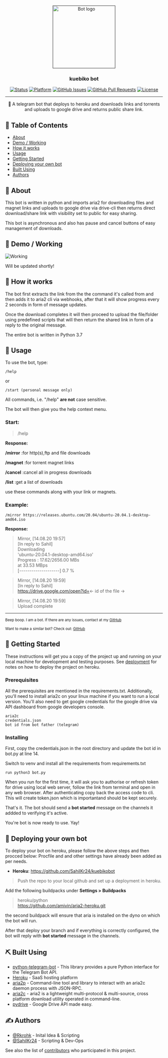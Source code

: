 <p align="center">
  <a href="" rel="noopener">
 <img width=200px height=200px src="https://i.imgur.com/FxL5qM0.jpg" alt="Bot logo"></a>
</p>

<h3 align="center">kuebiko bot</h3>

<div align="center">

[![Status](https://img.shields.io/badge/status-active-success.svg)]()
[![Platform](https://img.shields.io/badge/platform-heroku-lightgrey)]()
[![GitHub Issues](https://img.shields.io/github/issues/sahilkr24/kuebikobot)](https://github.com/SahilKr24/kuebikobot/issues)
[![GitHub Pull Requests](https://img.shields.io/github/issues-pr/SahilKr24/kuebikobot)](https://github.com/SahilKr24/kuebikobot/pulls)
[![License](https://img.shields.io/badge/license-MIT-blue.svg)](/LICENSE)

</div>

---

<p align="center"> 🤖 A telegram bot that deploys to heroku and downloads links and torrents and uploads to google drive and returns public share link. 
    <br> 
</p>

## 📝 Table of Contents

- [About](#about)
- [Demo / Working](#demo)
- [How it works](#working)
- [Usage](#usage)
- [Getting Started](#getting_started)
- [Deploying your own bot](#deployment)
- [Built Using](#built_using)
- [Authors](#authors)

## 🧐 About <a name = "about"></a>

This bot is written in python and imports aria2 for downloading files and magnet links and uploads to google drive via drive-cli then returns direct download/share link with visibility set to public for easy sharing.

This bot is asynchronous and also has pause and cancel buttons of easy management of downloads.

## 🎥 Demo / Working <a name = "demo"></a>

![Working](https://media.giphy.com/media/20NLMBm0BkUOwNljwv/giphy.gif)

Will be updated shortly!

## 💭 How it works <a name = "working"></a>

The bot first extracts the link from the the command it's called from and then adds it to aria2 cli via webhooks, after that it will show progress every 2 seconds in form of message updates.

Once the download completes it will then proceed to upload the file/folder using predefined scripts that will then return the shared link in form of a reply to the original message.

The entire bot is written in Python 3.7

## 🎈 Usage <a name = "usage"></a>

To use the bot, type:

```
/help
```
or

```
/start (personal message only)
```

All commands, i.e. "/help" **are not** case sensitive.

The bot will then give you the help context menu.

### Start:

> /help

**Response:**

**/mirror**  :for http(s),ftp and file downloads

**/magnet**  :for torrent magnet links

**/cancel**  :cancel all in progress downloads

**/list**    :get a list of downloads

use these commands along with your link or magnets.

### Example:

```
/mirror https://releases.ubuntu.com/20.04/ubuntu-20.04.1-desktop-amd64.iso
```
**Response:**

>Mirror, [14.08.20 19:57]<br>
>[In reply to Sahil]<br>
>Downloading <br>
>'ubuntu-20.04.1-desktop-amd64.iso'<br>
>Progress : 17.62/2656.00 MBs <br>
>at 33.53 MBps<br>
>[--------------------] 0.7 %<br>



>Mirror, [14.08.20 19:59]<br>
>[In reply to Sahil]<br>
>https://drive.google.com/open?id=<- id of the file -><br>


>Mirror, [14.08.20 19:59]<br>
>Upload complete<br>
---

<sup>Beep boop. I am a bot. If there are any issues, contact at my [GitHub](https://github.com/SahilKr24/kuebikobot)</sup>

<sup>Want to make a similar bot? Check out: [GitHub](https://github.com/SahilKr24/kuebikobot)</sup>

## 🏁 Getting Started <a name = "getting_started"></a>

These instructions will get you a copy of the project up and running on your local machine for development and testing purposes. See [deployment](#deployment) for notes on how to deploy the project on heroku.

### Prerequisites

All the prerequisites are mentioned in the requirements.txt. Additionally, you'll need to install aria2c on your linux machine if you want to run a local version.
You'll also need to get google credentials for the google drive via API dashboard from google developers console.

```
aria2c
credentials.json
bot id from bot father (telegram)
```

### Installing

First, copy the credentials.json in the root directory and update the bot id in bot.py at line 14.

Switch to venv and install all the requirements from requirements.txt

```
run python3 bot.py
```

When you run for the first time, it will ask you to authorise or refresh token for drive using local web server, follow the link from terminal and open in any web browser. After authenticating copy back the access code to cli. This will create token.json which is importantand should be kept securely.

That's it.
The bot should send a **bot started** message on the channels it addded to verifying it's active.

You're bot is now ready to use. Yay!

## 🚀 Deploying your own bot <a name = "deployment"></a>

To deploy your bot on heroku, please follow the above steps and then procced below:
Procfile and and other settings have already been added as per needs.

- **Heroku**: https://github.com/SahilKr24/kuebikobot

>Push the repo to your local github and set up a deployment in heroku.

Add the following buildpacks under **Settings > Buildpacks**
>heroku/python<br>
>https://github.com/amivin/aria2-heroku.git

the second buildpack will ensure that aria is installed on the dyno on which the bot will run.

After that deploy your branch and if everything is correctly configured, the bot will reply with **bot started** message in the channels.

## ⛏️ Built Using <a name = "built_using"></a>

- [python-telegram-bot](https://pypi.org/project/python-telegram-bot/) - This library provides a pure Python interface for the Telegram Bot API.
- [Heroku](https://www.heroku.com/) - SaaS hosting platform
- [aria2p](https://pypi.org/project/aria2p/) - Command-line tool and library to interact with an aria2c daemon process with JSON-RPC.
- [aria2c](https://github.com/aria2/aria2) - aria2 is a lightweight multi-protocol & multi-source, cross platform download utility operated in command-line. 
- [pydrive](https://pypi.org/project/PyDrive/) - Google Drive API made easy.


## ✍️ Authors <a name = "authors"></a>

- [@Rkrohk](https://github.com/Rkrohk) - Inital Idea & Scripting
- [@SahilKr24](https://github.com/SahilKr24) - Scripting & Dev-Ops

See also the list of [contributors](https://github.com/SahilKr24/kuebikobot/contributors) who participated in this project.

